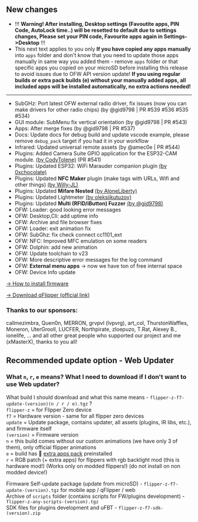 ## New changes
* !!! **Warning! After installing, Desktop settings (Favoutite apps, PIN Code, AutoLock time..) will be resetted to default due to settings changes, Please set your PIN code, Favourite apps again in Settings->Desktop** !!!
* This next text applies to you only **If you have copied any apps manually** into `apps` folder and don't know that you need to update those apps manually in same way you added them - remove `apps` folder or that specific apps you copied on your microSD before installing this release to avoid issues due to OFW API version update! **If you using regular builds or extra pack builds (e) without your manually added apps, all included apps will be installed automatically, no extra actions needed!**
-----
* SubGHz: Port latest OFW external radio driver, fix issues (now you can make drivers for other radio chips) (by @gid9798 | PR #539 #536 #535 #534)
* GUI module: SubMenu fix vertical orientation (by @gid9798 | PR #543)
* Apps: After merge fixes (by @gid9798 | PR #537)
* Docs: Update docs for debug build and update vscode example, please remove `debug_pack` target if you had it in your workflow
* Infrared: Updated universal remote assets (by @amec0e | PR #544)
* Plugins: Added Camera Suite GPIO application for the ESP32-CAM module. [(by CodyTolene)](https://github.com/CodyTolene/Flipper-Zero-Camera-Suite) (PR #541)
* Plugins: Updated ESP32: WiFi Marauder companion plugin [(by 0xchocolate)](https://github.com/0xchocolate/flipperzero-wifi-marauder)
* Plugins: Updated **NFC Maker** plugin (make tags with URLs, Wifi and other things) [(by Willy-JL)](https://github.com/ClaraCrazy/Flipper-Xtreme/tree/dev/applications/external/nfc_maker) 
* Plugins: Updated **Mifare Nested** [(by AloneLiberty)](https://github.com/AloneLiberty/FlipperNested)
* Plugins: Updated Lightmeter [(by oleksiikutuzov)](https://github.com/oleksiikutuzov/flipperzero-lightmeter)
* Plugins: Updated **Multi (RFID/iButton) Fuzzer** [(by @gid9798)](https://github.com/DarkFlippers/Multi_Fuzzer)
* OFW: Loader: good looking error messages
* OFW: Desktop,Cli: add uptime info
* OFW: Archive and file browser fixes
* OFW: Loader: exit animation fix
* OFW: SubGhz: fix check connect cc1101_ext 
* OFW: NFC: Improved MFC emulation on some readers
* OFW: Dolphin: add new animation
* OFW: Update toolchain to v23
* OFW: More descriptive error messages for the log command
* OFW: **External menu apps** -> now we have ton of free internal space
* OFW: Device Info update

[-> How to install firmware](https://github.com/DarkFlippers/unleashed-firmware/blob/dev/documentation/HowToInstall.md)

[-> Download qFlipper (official link)](https://flipperzero.one/update)

### Thanks to our sponsors:
callmezimbra, Quen0n, MERRON, grvpvl (lvpvrg), art_col, ThurstonWaffles, Moneron, UterGrooll, LUCFER, Northpirate, zloepuzo, T.Rat, Alexey B., ionelife, ...
and all other great people who supported our project and me (xMasterX), thanks to you all!


## **Recommended update option - Web Updater**

### What `n`, `r`, `e` means? What I need to download if I don't want to use Web updater?
What build I should download and what this name means - `flipper-z-f7-update-(version)(n / r / e).tgz` ? <br>
`flipper-z` = for Flipper Zero device<br>
`f7` = Hardware version - same for all flipper zero devices<br>
`update` = Update package, contains updater, all assets (plugins, IR libs, etc.), and firmware itself<br>
`(version)` = Firmware version<br>
`n` = this build comes without our custom animations (we have only 3 of them), only official flipper animations<br>
`e` = build has 🎲 [extra apps pack](https://github.com/xMasterX/all-the-plugins) preinstalled<br>
`r` = RGB patch (+ extra apps) for flippers with rgb backlight mod (this is hardware mod!) (Works only on modded flippers!) (do not install on non modded device!)

Firmware Self-update package (update from microSD) - `flipper-z-f7-update-(version).tgz` for mobile app / qFlipper / web<br>
Archive of `scripts` folder (contains scripts for FW/plugins development) - `flipper-z-any-scripts-(version).tgz`<br>
SDK files for plugins development and uFBT - `flipper-z-f7-sdk-(version).zip`



